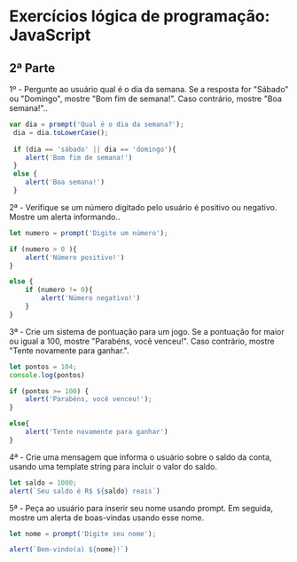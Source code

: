 <h1>Exercícios lógica de programação: JavaScript</h1>

<h2>2ª Parte</h2>

1º - Pergunte ao usuário qual é o dia da semana. Se a resposta for "Sábado" ou "Domingo", mostre "Bom fim de semana!". Caso contrário, mostre "Boa semana!"..
```javascript
var dia = prompt('Qual é o dia da semana?');
 dia = dia.toLowerCase();
 
 if (dia == 'sábado' || dia == 'domingo'){
    alert('Bom fim de semana!')
 }
 else {
    alert('Boa semana!')
 }
```
2ª - Verifique se um número digitado pelo usuário é positivo ou negativo. Mostre um alerta informando..
```javascript
let numero = prompt('Digite um número');

if (numero > 0 ){
    alert('Número positivo!')
}

else {
    if (numero != 0){
        alert('Número negativo!')
    }
}
```
3ª - Crie um sistema de pontuação para um jogo. Se a pontuação for maior ou igual a 100, mostre "Parabéns, você venceu!". Caso contrário, mostre "Tente novamente para ganhar.".
```javascript
let pontos = 104;
console.log(pontos)

if (pontos >= 100) {
    alert('Parabéns, você venceu!');
}

else{
    alert('Tente novamente para ganhar')
}
```
4ª - Crie uma mensagem que informa o usuário sobre o saldo da conta, usando uma template string para incluir o valor do saldo.
```javascript
let saldo = 1000;
alert(`Seu saldo é R$ ${saldo} reais`)
```
5ª - Peça ao usuário para inserir seu nome usando prompt. Em seguida, mostre um alerta de boas-vindas usando esse nome.
```javascript
let nome = prompt('Digite seu nome');

alert(`Bem-vindo(a) ${nome}!`)
```
